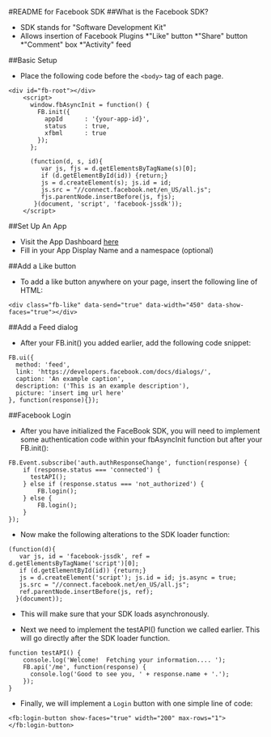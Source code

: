 #README for Facebook SDK
##What is the Facebook SDK?

- SDK stands for "Software Development Kit"
- Allows insertion of Facebook Plugins
    *"Like" button
    *"Share" button
    *"Comment" box
    *"Activity" feed

##Basic Setup

* Place the following code before the `<body>` tag of each page.
```
<div id="fb-root"></div>
    <script>
      window.fbAsyncInit = function() {
        FB.init({
          appId      : '{your-app-id}',
          status     : true,
          xfbml      : true
        });
      };

      (function(d, s, id){
         var js, fjs = d.getElementsByTagName(s)[0];
         if (d.getElementById(id)) {return;}
         js = d.createElement(s); js.id = id;
         js.src = "//connect.facebook.net/en_US/all.js";
         fjs.parentNode.insertBefore(js, fjs);
       }(document, 'script', 'facebook-jssdk'));
    </script>
```

##Set Up An App

* Visit the App Dashboard [here](https://developers.facebook.com/apps "App Dashboard")
* Fill in your App Display Name and a namespace (optional)

##Add a Like button
- To add a like button anywhere on your page, insert the following line of HTML:

`<div class="fb-like" data-send="true" data-width="450" data-show-faces="true"></div>`

##Add a Feed dialog

- After your FB.init() you added earlier, add the following code snippet:

```
FB.ui({
  method: 'feed',
  link: 'https://developers.facebook.com/docs/dialogs/',
  caption: 'An example caption',
  description: ('This is an example description'),
  picture: 'insert img url here'
}, function(response){});
```

##Facebook Login

- After you have initialized the FaceBook SDK, you will need to implement some authentication code within your fbAsyncInit function but after your FB.init():

```
FB.Event.subscribe('auth.authResponseChange', function(response) {
	if (response.status === 'connected') {
	  testAPI();		
	} else if (response.status === 'not_authorized') {
		FB.login();
	} else {
		FB.login();
	}
});
```	

- Now make the following alterations to the SDK loader function:

```
(function(d){
   var js, id = 'facebook-jssdk', ref = d.getElementsByTagName('script')[0];
   if (d.getElementById(id)) {return;}
   js = d.createElement('script'); js.id = id; js.async = true;
   js.src = "//connect.facebook.net/en_US/all.js";
   ref.parentNode.insertBefore(js, ref);
  }(document));
```

- This will make sure that your SDK loads asynchronously.

- Next we need to implement the testAPI() function we called earlier.  This will go directly after the SDK loader function.

```
function testAPI() {
    console.log('Welcome!  Fetching your information.... ');
    FB.api('/me', function(response) {
      console.log('Good to see you, ' + response.name + '.');
    });
}
```

- Finally, we will implement a `Login` button with one simple line of code:

`<fb:login-button show-faces="true" width="200" max-rows="1"></fb:login-button>`


